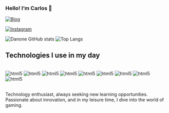 ### Hello! I’m Carlos 🤙

[![Blog](https://img.shields.io/website-up-down-green-red/http/monip.org.svg)](https://google.com)

<!-- [![Youtube](https://img.shields.io/badge/YouTube-FF0000?style=for-the-badge&logo=youtube&logoColor=white)](https://youtube.com)-->
[![Instagram](https://img.shields.io/badge/Instagram-E4405F?style=for-the-badge&logo=instagram&logoColor=white)](https://instagram.com/danoneplayer)


<!--<img align="center" alt="html5" src="assets/dev.giv" />-->
![Danone GitHub stats](https://github-readme-stats.vercel.app/api?username=danoneplayer&show_icons=true&theme=dracula)
![Top Langs](https://github-readme-stats.vercel.app/api/top-langs/?username=danoneplayer&langs_count=8&theme=dracula)

## Technologies I use in my day

<div style="display: inline_block"> <br/>
    <img align="center" alt="html5" src="https://img.shields.io/badge/HTML5-E34F26?style=for-the-badge&logo=html5&logoColor=white" />
    <img align="center" alt="html5" src="https://img.shields.io/badge/CSS3-1572B6?style=for-the-badge&logo=css3&logoColor=white" />
    <img align="center" alt="html5" src="https://img.shields.io/badge/Python-14354C?style=for-the-badge&logo=python&logoColor=white" />
    <img align="center" alt="html5" src="https://img.shields.io/badge/C%23-239120?style=for-the-badge&logo=c-sharp&logoColor=white" />
    <img align="center" alt="html5" src="https://img.shields.io/badge/JavaScript-323330?style=for-the-badge&logo=javascript&logoColor=F7DF1E" />
    <img align="center" alt="html5" src="https://img.shields.io/badge/Java-ED8B00?style=for-the-badge&logo=openjdk&logoColor=white" />
    <img align="center" alt="html5" src="https://img.shields.io/badge/PHP-777BB4?style=for-the-badge&logo=php&logoColor=white" />
    <img align="center" alt="html5" src="https://img.shields.io/badge/TypeScript-007ACC?style=for-the-badge&logo=typescript&logoColor=white" />
    <img align="center" alt="html5" src="https://img.shields.io/badge/Unity-100000?style=for-the-badge&logo=unity&logoColor=white" />
    <!-- <img align="center" alt="html5" src="" /> -->
<div><br/>
    
Technology enthusiast, always seeking new learning opportunities. Passionate about innovation, and in my leisure time, I dive into the world of gaming.
